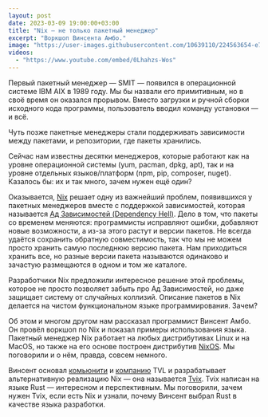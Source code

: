 ```yaml
---
layout: post
date: 2023-03-09 19:00:00+03:00
title: "Nix — не только пакетный менеджер"
excerpt: "Воркшоп Винсента Амбо."
image: "https://user-images.githubusercontent.com/10639110/224563654-e779f1a9-d958-4e3e-a65b-4edae3292919.png"
videos:
  - "https://www.youtube.com/embed/0Lhahzs-Wos"
---
```


Первый пакетный менеджер — SMIT — появился в операционной системе IBM AIX в 1989 году. Мы бы назвали его примитивным, но в своё время он оказался прорывом. Вместо загрузки и ручной сборки исходного кода программы, пользователь вводил команду установки — и всё.

Чуть позже пакетные менеджеры стали поддерживать зависимости между пакетами, и репозитории, где пакеты хранились.

Сейчас нам известны десятки менеджеров, которые работают как на уровне операционной системы (yum, pacman, dpkg, apt), так и на уровне отдельных языков/платформ (npm, pip, composer, nuget). Казалось бы: их и так много, зачем нужен ещё один?

Оказывается, [Nix](https://en.wikipedia.org/wiki/Nix_(package_manager)) решает одну из важнейший проблем, появившихся у пакетных менеджеров вместе с поддержкой зависимостей, которая называется [Ад Зависимостей (Dependency Hell)](https://en.wikipedia.org/wiki/Dependency_hell). Дело в том, что пакеты со временем меняются: программисты исправляют ошибки, добавляют новые возможности, а из-за этого растут и версии пакетов. Не всегда удаётся сохранить обратную совместимость, так что мы не можем просто хранить самую последнюю версию пакета. Нам приходиться хранить все, но разные версии пакета называются одинаково и зачастую размещаются в одном и том же каталоге.

Разработчики Nix предложили интересное решение этой проблемы, которое не просто позволяет забыть про Ад Зависимостей, но даже защищает систему от случайных коллизий. Описание пакетов в Nix делается на чистом функциональном языке программирования. Зачем?

Об этом и многом другом нам рассказал программист Винсент Амбо. Он провёл воркшоп по Nix и показал примеры использования языка. Пакетный менеджер Nix работает на любых дистрибутивах Linux и на MacOS, но также на его основе построен дистрибутив [NixOS](https://nixos.org/). Мы поговорили и о нём, правда, совсем немного.

Винсент основал [комьюнити](https://tvl.fyi) и [компанию](https://tvl.su/ru) TVL и разрабатывает альтернативную реализацию Nix — она называется [Tvix](https://tvl.fyi/blog/rewriting-nix). Tvix написан на языке Rust — интересном и перспективным. Мы поговорили, зачем нужен Tvix, если есть Nix и узнали, почему Винсент выбрал Rust в качестве языка разработки.
